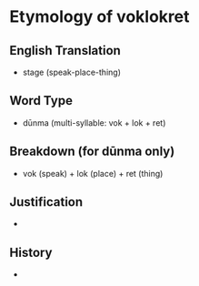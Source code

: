 # Etymology of voklokret

## English Translation
- stage (speak-place-thing)

## Word Type
- dūnma (multi-syllable: vok + lok + ret)

## Breakdown (for dūnma only)
- vok (speak) + lok (place) + ret (thing)

## Justification
- 

## History
- 
